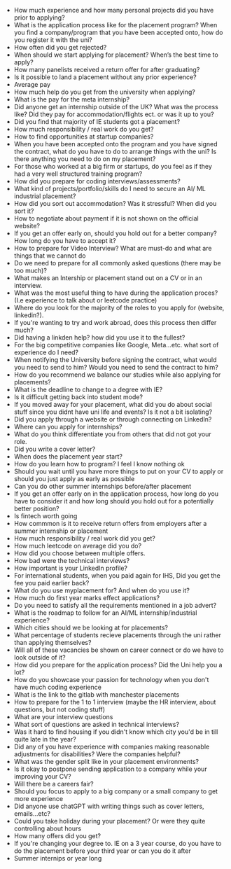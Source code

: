 * How much experience and how many personal projects did you have prior to applying? 
* What is the application process like for the placement program? When you find a company/program that you have been accepted onto, how do you register it with the uni?
* How often did you get rejected?
* When should we start applying for placement? When’s the best time to apply?
* How many panelists received a return offer for after graduating?
* Is it possible to land a placement without any prior experience?
* Average pay
* How much help do you get from the university when applying? 
* What is the pay for the meta internship? 
* Did anyone get an internship outside of the UK? What was the process like? Did they pay for accommodation/flights ect. or was it up to you?
* Did you find that majority of IE students got a placement? 
* How much responsibility / real work do you get?
* How to find opportunities at startup companies?
* When you have been accepted onto the program and you have signed the contract, what do you have to do to arrange things with the uni? Is there anything you need to do on my placement?
* For those who worked at a big firm or startups, do you feel as if they had a very well structured training program?
* How did you prepare for coding interviews/assessments?
* What kind of projects/portfolio/skills do I need to secure an AI/ ML industrial placement?
* How did you sort out accommodation? Was it stressful? When did you sort it? 
* How to negotiate about payment if it is not shown on the official website?
* If you get an offer early on, should you hold out for a better company? How long do you have to accept it?
*  How to prepare for Video Interview? What are must-do and what are things that we cannot do 
* Do we need to prepare for all commonly asked questions (there may be too much)?
* What makes an Intership or placement stand out on a CV or in an interview.
* What was the most useful thing to have during the application proces? (I.e experience to talk about or leetcode practice) 
* Where do you look for the majority of the roles to you apply for (website, linkedin?). 
* If you're wanting to try and work abroad, does this process then differ much?
* Did having a linkden help? how did you use it to the fullest?
* For the big competitive companies like Google, Meta…etc. what sort of experience do I need? 
* When notifying the University before signing the contract, what would you need to send to him? Would you need to send the contract to him?
* How do you recommend we balance our studies while also applying for placements?
* What is the deadline to change to a degree with IE?
* Is it difficult getting back into student mode?
* If you moved away for your placement, what did you do about social stuff since you didnt have uni life and events? Is it not a bit isolating?
* Did you apply through a website or through connecting on LinkedIn?
* Where can you apply for internships?
* What do you think differentiate you from others that did not got your role.
* Did you write a cover letter?
* When does the placement year start?
* How do you learn how to program? I feel I know nothing
ok
* Should you wait until you have more things to put on your CV to apply or should you just apply as early as possible
* Can you do other summer internships before/after placement 
* If you get an offer early on in the application process, how long do you have to consider it and how long should you hold out for a potentially better position?
* Is fintech worth going
* How commmon is it to receive return offers from employers after a summer internship or placement
* How much responsibility / real work did you get?
* How much leetcode on average did you do? 
* How did you choose between multiple offers.
* How bad were the technical interviews? 
* How important is your LinkedIn profile?
* For international students, when you paid again for IHS, Did you get the fee you paid earlier back?
* What do you use myplacement for? And when do you use it?
* How much do first year marks effect applications? 
* Do you need to satisfy all the requirements mentioned in a job advert?
* What is the roadmap to follow for an AI/ML internship/industrial experience? 
* Which cities should we be looking at for placements?
* What percentage of students recieve placements through the uni rather than applying themselves?
* Will all of these vacancies be shown on career connect or do we have to look outside of it?
* How did you prepare for the application process? Did the Uni help you a lot? 
* How do you showcase your passion for technology when you don't have much coding experience 
* What is the link to the gitlab with manchester placements
* How to prepare for the 1 to 1 interview (maybe the HR interview, about questions, but not coding stuff)
* What are your interview questions
* What sort of questions are asked in technical interviews? 
* Was it hard to find housing if you didn't know which city you'd be in till quite late in the year? 
* Did any of you have experience with companies making reasonable adjustments for disabilities? Were the companies helpful?
* What was the gender split like in your placement environments?
* Is it okay to postpone sending application to a company while your improving your CV? 
* Will there be a careers fair?
* Should you focus to apply to a big company or a small company to get more experience
* Did anyone use chatGPT with writing things such as cover letters, emails…etc?
* Could you take holiday during your placement? Or were they quite controlling about hours
* How many offers did you get? 
* If you're changing your degree to. IE on a 3 year course, do you have to do the placement before your third year or can you do it after
* Summer internips or year long 